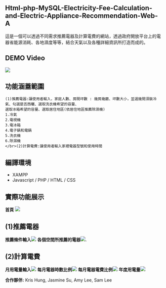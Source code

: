 ## Html-php-MySQL-Electricity-Fee-Calculation-and-Electric-Appliance-Recommendation-Web-A

這是一個可以透過不同需求推薦電器及計算電費的網站，透過政府開放平台上的電器省能源消耗、各地濕度等等，結合天氣以及各種詳細資訊所打造而成的。
## DEMO Video
[![](http://img.youtube.com/vi/r_pehYJlQKo/0.jpg)](http://www.youtube.com/watch?v=r_pehYJlQKo "")
## 功能涵蓋範圍
```
(1)推薦電器:讓使用者輸入，家庭人數、房間坪數 : 幾房幾廳、坪數大小，並選幾間須裝冷氣、勾選是否西曬、選取洗衣機希望的容量、
選取冰箱希望的容量、選取居住地區(依居住地區推薦除濕機)
1.冷氣
2.電視機
3.電冰箱
4.電子鍋和電鍋
5.洗衣機
6.除濕機
</br>(2)計算電費:讓使用者輸入家裡電器型號和使用時間
```
## 編譯環境
+ XAMPP
+ Javascript / PHP / HTML / CSS

## 實際功能展示
**首頁** ![](https://i.imgur.com/ImOvKxe.png)
## (1)推薦電器
**推薦條件輸入**![](https://i.imgur.com/7Janpa2.png)
**各個空間所推薦的電器**![](https://i.imgur.com/5K4PYPc.png).
## (2)計算電費
**月用電量輸入**![](https://i.imgur.com/yWRwcwd.png)
**每月電器時數比例**![](https://i.imgur.com/5yNC8XC.png)
**每月電器電費比例**![](https://i.imgur.com/AXxfPLi.png)
**年度用電量**![](https://i.imgur.com/5K7M7y2.png)

**合作夥伴:** Kris Hung, Jasmine Su, Amy Lee, Sam Lee
